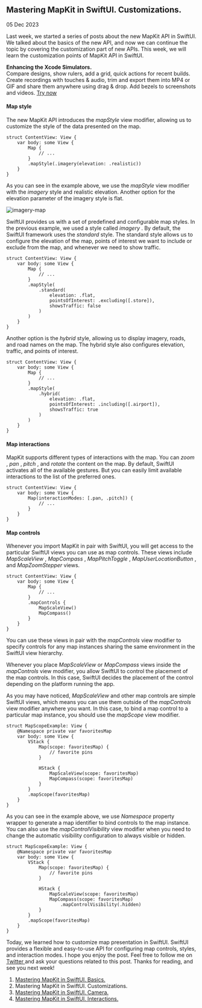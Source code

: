 ##  Mastering MapKit in SwiftUI. Customizations.

05 Dec 2023

Last week, we started a series of posts about the new MapKit API in SwiftUI.
We talked about the basics of the new API, and now we can continue the topic
by covering the customization part of new APIs. This week, we will learn the
customization points of MapKit API in SwiftUI.

**Enhancing the Xcode Simulators.**  
Compare designs, show rulers, add a grid, quick actions for recent builds.
Create recordings with touches & audio, trim and export them into MP4 or GIF
and share them anywhere using drag & drop. Add bezels to screenshots and
videos. [ Try now ](https://gumroad.com/a/931293139/ftvbh)

####  Map style

The new MapKit API introduces the _mapStyle_ view modifier, allowing us to
customize the style of the data presented on the map.

    
    
    struct ContentView: View {
        var body: some View {
            Map {
                // ...
            }
            .mapStyle(.imagery(elevation: .realistic))
        }
    }
    

As you can see in the example above, we use the _mapStyle_ view modifier with
the _imagery_ style and realistic elevation. Another option for the elevation
parameter of the imagery style is flat.

![imagery-map](/public/map4.png)

SwiftUI provides us with a set of predefined and configurable map styles. In
the previous example, we used a style called _imagery_ . By default, the
SwiftUI framework uses the _standard_ style. The standard style allows us to
configure the elevation of the map, points of interest we want to include or
exclude from the map, and whenever we need to show traffic.

    
    
    struct ContentView: View {
        var body: some View {
            Map {
                // ...
            }
            .mapStyle(
                .standard(
                    elevation: .flat,
                    pointsOfInterest: .excluding([.store]),
                    showsTraffic: false
                )
            )
        }
    }
    

Another option is the _hybrid_ style, allowing us to display imagery, roads,
and road names on the map. The hybrid style also configures elevation,
traffic, and points of interest.

    
    
    struct ContentView: View {
        var body: some View {
            Map {
                // ...
            }
            .mapStyle(
                .hybrid(
                    elevation: .flat,
                    pointsOfInterest: .including([.airport]),
                    showsTraffic: true
                )
            )
        }
    }
    

####  Map interactions

MapKit supports different types of interactions with the map. You can _zoom_ ,
_pan_ , _pitch_ , and _rotate_ the content on the map. By default, SwiftUI
activates all of the available gestures. But you can easily limit available
interactions to the list of the preferred ones.

    
    
    struct ContentView: View {
        var body: some View {
            Map(interactionModes: [.pan, .pitch]) {
                // ...
            }
        }
    }
    

####  Map controls

Whenever you import MapKit in pair with SwiftUI, you will get access to the
particular SwiftUI views you can use as map controls. These views include
_MapScaleView_ , _MapCompass_ , _MapPitchToggle_ , _MapUserLocationButton_ ,
and _MapZoomStepper_ views.

    
    
    struct ContentView: View {
        var body: some View {
            Map {
                // ...
            }
            .mapControls {
                MapScaleView()
                MapCompass()
            }
        }
    }
    

You can use these views in pair with the _mapControls_ view modifier to
specify controls for any map instances sharing the same environment in the
SwiftUI view hierarchy.

Whenever you place _MapScaleView_ or _MapCompass_ views inside the
_mapControls_ view modifier, you allow SwiftUI to control the placement of the
map controls. In this case, SwiftUI decides the placement of the control
depending on the platform running the app.

As you may have noticed, _MapScaleView_ and other map controls are simple
SwiftUI views, which means you can use them outside of the _mapControls_ view
modifier anywhere you want. In this case, to bind a map control to a
particular map instance, you should use the _mapScope_ view modifier.

    
    
    struct MapScopeExample: View {
        @Namespace private var favoritesMap
        var body: some View {
            VStack {
                Map(scope: favoritesMap) {
                    // favorite pins
                }
                
                HStack {
                    MapScaleView(scope: favoritesMap)
                    MapCompass(scope: favoritesMap)
                }
            }
            .mapScope(favoritesMap)
        }
    }
    

As you can see in the example above, we use _Namespace_ property wrapper to
generate a map identifier to bind controls to the map instance. You can also
use the _mapControlVisibility_ view modifier when you need to change the
automatic visibility configuration to always visible or hidden.

    
    
    struct MapScopeExample: View {
        @Namespace private var favoritesMap
        var body: some View {
            VStack {
                Map(scope: favoritesMap) {
                    // favorite pins
                }
                
                HStack {
                    MapScaleView(scope: favoritesMap)
                    MapCompass(scope: favoritesMap)
                        .mapControlVisibility(.hidden)
                }
            }
            .mapScope(favoritesMap)
        }
    }
    

Today, we learned how to customize map presentation in SwiftUI. SwiftUI
provides a flexible and easy-to-use API for configuring map controls, styles,
and interaction modes. I hope you enjoy the post. Feel free to follow me on [
Twitter ](https://twitter.com/mecid) and ask your questions related to this
post. Thanks for reading, and see you next week!

  1. [ Mastering MapKit in SwiftUI. Basics. ](/2023/11/28/mastering-mapkit-in-swiftui-basics/)
  2. Mastering MapKit in SwiftUI. Customizations. 
  3. [ Mastering MapKit in SwiftUI. Camera. ](/2023/12/12/mastering-mapkit-in-swiftui-camera/)
  4. [ Mastering MapKit in SwiftUI. Interactions. ](/2023/12/19/mastering-mapkit-in-swiftui-interactions/)

